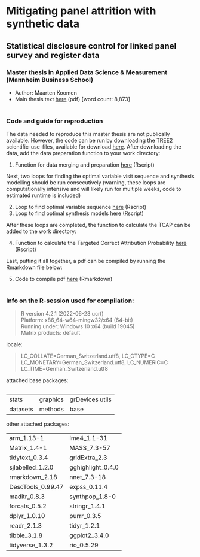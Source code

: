 # Mitigating panel attrition with synthetic data
## Statistical disclosure control for linked panel survey and register data
### Master thesis in Applied Data Science & Measurement (Mannheim Business School)

- Author: Maarten Koomen
- Main thesis text [here](Mitigating_panel_attrition_with_syndata.pdf) (pdf) [word count: 8,873]<br> <br>

### Code and guide for reproduction

The data needed to reproduce this master thesis are not publically available. However, the code can be run by downloading the TREE2 scientific-use-files, available for download [here](https://www.swissubase.ch/en/catalogue/studies/12476/17413/datasets/1255/2026/overview). After downloading the data, add the data preparation function to your work directory: 

1. Function for data merging and preparation [here](data_tree_ext.R) (Rscript)

Next, two loops for finding the optimal variable visit sequence and synthesis modelling should be run consecutively (warning, these loops are computationally intensive and will likely run for multiple weeks, code to estimated runtime is included) 

2. Loop to find optimal variable sequence [here](find_sequence.R) (Rscript)
3. Loop to find optimal synthesis models [here](find_model.R) (Rscript)

After these loops are completed, the function to calculate the TCAP can be added to the work directory:

4. Function to calculate the Targeted Correct Attribution Probability [here](tcap.R) (Rscript)

Last, putting it all together, a pdf can be compiled by running the Rmarkdown file below:

5. Code to compile pdf [here](Mitigating_panel_attrition.Rmd) (Rmarkdown)
<br> <br> 

### Info on the R-session used for compilation: 

> R version 4.2.1 (2022-06-23 ucrt) <br> 
> Platform: x86_64-w64-mingw32/x64 (64-bit) <br> 
> Running under: Windows 10 x64 (build 19045) <br> 
> Matrix products: default

locale:
>LC_COLLATE=German_Switzerland.utf8, LC_CTYPE=C                         
>LC_MONETARY=German_Switzerland.utf8, LC_NUMERIC=C                       
>LC_TIME=German_Switzerland.utf8    

attached base packages: <br>
<table align="left">
    <tr>
        <td align="left">stats</td>
        <td align="left">graphics</td>
        <td align="left">grDevices utils</td>
    </tr>
    <tr>
        <td align="left">datasets</td>
        <td align="left">methods</td>
        <td align="left">base</td>
    </tr>
</table>
<br>
<br>
<br>
<br>
other attached packages: 
<br>
<table align="left">
    <tr>
        <td align="left">arm_1.13-1</td>
        <td align="left">lme4_1.1-31</td>
    </tr>
    <tr>
        <td align="left">Matrix_1.4-1</td>
        <td align="left">MASS_7.3-57</td>
    </tr>
    <tr>
        <td align="left">tidytext_0.3.4</td>
        <td align="left">gridExtra_2.3</td>
    </tr>
    <tr>
        <td align="left">sjlabelled_1.2.0</td>
        <td align="left">gghighlight_0.4.0</td>
    </tr>
    <tr>
        <td align="left">rmarkdown_2.18</td>
        <td align="left">nnet_7.3-18</td>
    </tr>
    <tr>
        <td align="left">DescTools_0.99.47</td>
        <td align="left">expss_0.11.4</td>
    </tr> 
    <tr>
        <td align="left">maditr_0.8.3</td>
        <td align="left">synthpop_1.8-0</td>
    </tr>
    <tr>
        <td align="left">forcats_0.5.2</td>
        <td align="left">stringr_1.4.1</td>
    </tr> 
    <tr>
        <td align="left">dplyr_1.0.10</td>
        <td align="left">purrr_0.3.5</td>
    </tr>
    <tr>
        <td align="left">readr_2.1.3</td>
        <td align="left">tidyr_1.2.1</td>
    </tr> 
    <tr>
        <td align="left">tibble_3.1.8</td>
        <td align="left">ggplot2_3.4.0 </td>
    </tr>
    <tr>
        <td align="left">tidyverse_1.3.2</td>
        <td align="left">rio_0.5.29</td>
    </tr>  
</table>         
